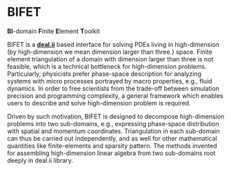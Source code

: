 # BIFET

**BI**-domain **F**inite **E**lement **T**oolkit

BIFET is a [**deal.ii**](https://www.dealii.org/) based interface
for solving PDEs living in high-dimension (by high-dimension we mean dimension larger than three.} space.
Finite element triangulation of a domain with dimension larger than three is not feasible, which is a technical bottleneck for high-dimension problems.
Particularly, physicists prefer phase-space description for analyzing systems with micro processes portrayed by macro properties, e.g., fluid dynamics.
In order to free scientists from the trade-off between simulation precision and programming complexity, a general framework which enables users to describe and solve high-dimension problem is required.

Driven by such motivation, BIFET is designed to decompose high-dimension problems into two sub-domains, e.g., expressing phase-space distribution with spatial and momentum coordinates.
Triangulation in each sub-domain can thus be carried out independently, and as well for other mathematical quantities like finite-elements and sparsity pattern.
The methods invented for assembling high-dimension linear algebra from two sub-domains root deeply in deal.ii library.
